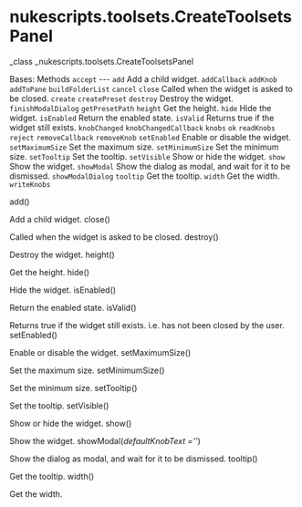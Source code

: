 # nukescripts.toolsets.CreateToolsetsPanel
_class _nukescripts.toolsets.CreateToolsetsPanel

Bases:
Methods
`accept` ---
`add`  Add a child widget.
`addCallback`
`addKnob`
`addToPane`
`buildFolderList`
`cancel`
`close`  Called when the widget is asked to be closed.
`create`
`createPreset`
`destroy`  Destroy the widget.
`finishModalDialog`
`getPresetPath`
`height`  Get the height.
`hide`  Hide the widget.
`isEnabled`  Return the enabled state.
`isValid`  Returns true if the widget still exists.
`knobChanged`
`knobChangedCallback`
`knobs`
`ok`
`readKnobs`
`reject`
`removeCallback`
`removeKnob`
`setEnabled`  Enable or disable the widget.
`setMaximumSize`  Set the maximum size.
`setMinimumSize`  Set the minimum size.
`setTooltip`  Set the tooltip.
`setVisible`  Show or hide the widget.
`show`  Show the widget.
`showModal`  Show the dialog as modal, and wait for it to be dismissed.
`showModalDialog`
`tooltip`  Get the tooltip.
`width`  Get the width.
`writeKnobs`

add()

Add a child widget.
close()

Called when the widget is asked to be closed.
destroy()

Destroy the widget.
height()

Get the height.
hide()

Hide the widget.
isEnabled()

Return the enabled state.
isValid()

Returns true if the widget still exists. i.e. has not been closed by the user.
setEnabled()

Enable or disable the widget.
setMaximumSize()

Set the maximum size.
setMinimumSize()

Set the minimum size.
setTooltip()

Set the tooltip.
setVisible()

Show or hide the widget.
show()

Show the widget.
showModal(_defaultKnobText =''_)

Show the dialog as modal, and wait for it to be dismissed.
tooltip()

Get the tooltip.
width()

Get the width.